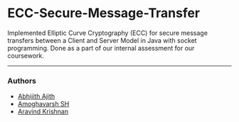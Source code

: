 # ECC-Secure-Message-Transfer
Implemented Elliptic Curve Cryptography (ECC) for secure message transfers between a Client and Server Model in Java with socket programming. Done as a part of our internal assessment for our coursework.
- - - -
### Authors
* [Abhijith Ajith](https://github.com/AAbhijithA)
* [Amoghavarsh SH](https://github.com/AsHtrich)
* [Aravind Krishnan](https://github.com/aravindk017)

